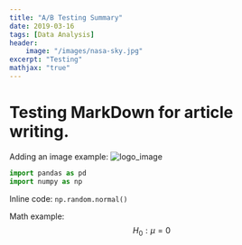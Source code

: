```yaml
---
title: "A/B Testing Summary"
date: 2019-03-16
tags: [Data Analysis]
header:
    image: "/images/nasa-sky.jpg"
excerpt: "Testing"
mathjax: "true"
---
```


# Testing MarkDown for article writing.

Adding an image example:
<img src="{{ site.url }}{{ site.bsaeurl }}/images/logo_victorino3_77x88.png" alt="logo_image">

```python
import pandas as pd
import numpy as np
```
Inline code: `np.random.normal()`

Math example: $$H_0: \mu = 0$$
